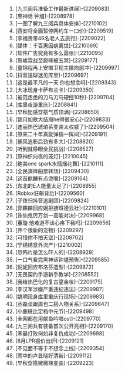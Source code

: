 
1. [九三阅兵准备工作最新进展]-[2209083]
1. [黑神话 钟馗]-[2208978]
1. [一图了解九三阅兵具体安排]-[2210102]
1. [西安将全面暂停网约车一口价]-[2209519]
1. [李福贵带46名老人去旅行]-[2209022]
1. [媒体：千百惠因病离世]-[2210069]
1. [软件广告究竟有多么嚣张]-[2210095]
1. [贺峻霖战至巅峰被五禁]-[2209177]
1. [童锦程再上安徽卫视主播向前冲]-[2209997]
1. [抖音送球迷见库里]-[2209697]
1. [这是最平凡的一天 你也想念吗]-[2209343]
1. [大冰现身卡萨布兰卡]-[2209350]
1. [被范丞丞的刀马刀马硬控10秒]-[2209704]
1. [库里夜游重庆]-[2208841]
1. [早秋姐感穿搭气质顶满]-[2208650]
1. [锦月如歌大结局he得很安心]-[2209833]
1. [迪丽热巴琥珀系变装太权威了]-[2209504]
1. [原来二十年真就弹指一挥间]-[2209191]
1. [捕风追影后劲有多大]-[2208820]
1. [听到就睁眼全民挑战]-[2208527]
1. [原神织向夜的笼灯]-[2210045]
1. [绝美one spark水瓶烟花舞]-[2210111]
1. [全民演绎船票转场]-[2209430]
1. [这首麒麟有点烫嘴]-[2209164]
1. [东北的E人能量太足了]-[2208955]
1. [Roblox狂飙背后]-[2209560]
1. [子夜归抖音追剧团]-[2209824]
1. [郭麒麟回应婉拒接班德云社]-[2210101]
1. [诛仙鬼厉万剑一高能对决]-[2209968]
1. [董璇 他难道不该心疼下我吗]-[2209656]
1. [养个很新的宠物]-[2209297]
1. [可惜你不拍天空]-[2208702]
1. [宁绣绣意外流产]-[2210002]
1. [恐怖片是怎么吓人的]-[2208929]
1. [一口气看完黑神话钟馗预告]-[2209585]
1. [倪妮回应布洛芬造型]-[2209872]
1. [无畏契约手游新手教学]-[2208552]
1. [我给热巴化的复古鎏金妆]-[2209175]
1. [李汉军涉嫌严重违纪违法]-[2209987]
1. [姚明现身库里重庆行现场]-[2209983]
1. [丞磊谈跟周也二搭人物关系]-[2209647]
1. [小鹿斑比定档中元节]-[2209498]
1. [全网都在用献鱼吟唱ost]-[2209770]
1. [九三阅兵有装备首次公开亮相]-[2209170]
1. [禾晏打败何如非复仇成功]-[2209698]
1. [8月LPR报价出炉]-[2209121]
1. [不见面不等于不想念上线]-[2209354]
1. [雨中的卢昱晓好清新]-[2209112]
1. [早秋穿搭微微辣变装]-[2209223]
